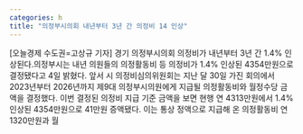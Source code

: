 ```yaml
---
categories: h
title: "의정부시의회 내년부터 3년 간 의정비 14 인상"
---
```

[오늘경제 수도권=고상규 기자] 경기 의정부시의회 의정비가 내년부터 3년 간 1.4% 인상된다.의정부시는 내년 의원들의 의정활동비 등 의정비가 1.4% 인상된 4354만원으로 결정됐다고 4일 밝혔다. 앞서 시 의정비심의위원회는 지난 달 30일 가진 회의에서 2023년부터 2026년까지 제9대 의정부시의원에게 지급될 의정활동비와 월정수당 금액을 결정했다. 이번 결정된 의정비 지급 기준 금액을 보면 현행 연 4313만원에서 1.4% 인상된 4354만원으로 41만원 증액됐다. 이는 통상 정액으로 지급해 온 의정활동비 연 1320만원과 월